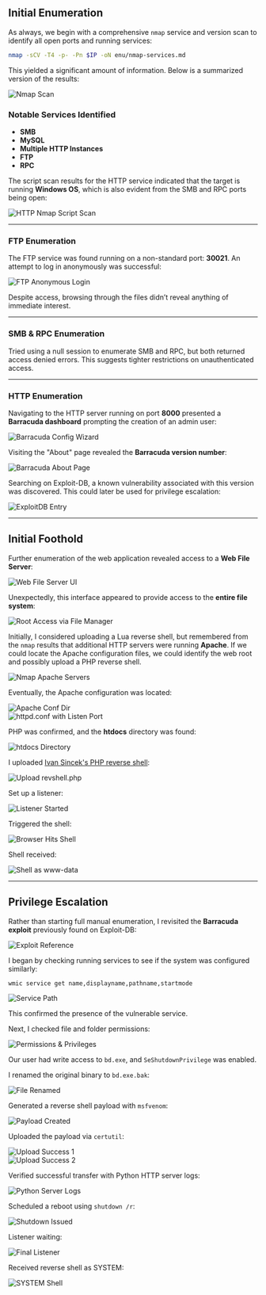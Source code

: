 ## Initial Enumeration

As always, we begin with a comprehensive `nmap` service and version scan to identify all open ports and running services:

```bash
nmap -sCV -T4 -p- -Pn $IP -oN enu/nmap-services.md
```

This yielded a significant amount of information. Below is a summarized version of the results:

![Nmap Scan](.github/screenshots/medjed_full_nmap_scan_result.png)

### Notable Services Identified

- **SMB**
- **MySQL**
- **Multiple HTTP Instances**
- **FTP**
- **RPC**

The script scan results for the HTTP service indicated that the target is running **Windows OS**, which is also evident from the SMB and RPC ports being open:

![HTTP Nmap Script Scan](.github/screenshots/medjed_nmap_scan_barracuda.png)

---

### FTP Enumeration

The FTP service was found running on a non-standard port: **30021**. An attempt to log in anonymously was successful:

![FTP Anonymous Login](.github/screenshots/medjed_ftp_anonymous_login.png)

Despite access, browsing through the files didn’t reveal anything of immediate interest.

---

### SMB & RPC Enumeration

Tried using a null session to enumerate SMB and RPC, but both returned access denied errors. This suggests tighter restrictions on unauthenticated access.

---

### HTTP Enumeration

Navigating to the HTTP server running on port **8000** presented a **Barracuda dashboard** prompting the creation of an admin user:

![Barracuda Config Wizard](.github/screenshots/medjed_admin_account_created.png)

Visiting the "About" page revealed the **Barracuda version number**:

![Barracuda About Page](.github/screenshots/medjed_barracuda_about_page.png)

Searching on Exploit-DB, a known vulnerability associated with this version was discovered. This could later be used for privilege escalation:

![ExploitDB Entry](.github/screenshots/medjed_exploitdb_reference_alt.png)

---

## Initial Foothold

Further enumeration of the web application revealed access to a **Web File Server**:

![Web File Server UI](.github/screenshots/medjed_web_file_server_main.png)

Unexpectedly, this interface appeared to provide access to the **entire file system**:

![Root Access via File Manager](.github/screenshots/medjed_web_file_server_root_access.png)

Initially, I considered uploading a Lua reverse shell, but remembered from the `nmap` results that additional HTTP servers were running **Apache**. If we could locate the Apache configuration files, we could identify the web root and possibly upload a PHP reverse shell.

![Nmap Apache Servers](.github/screenshots/medjed_apache_enum_nmap_scan.png)

Eventually, the Apache configuration was located:

![Apache Conf Dir](.github/screenshots/medjed_apache_conf_dir_listing.png)  
![httpd.conf with Listen Port](.github/screenshots/medjed_httpd_conf_listen_directive.png)

PHP was confirmed, and the **htdocs** directory was found:

![htdocs Directory](.github/screenshots/medjed_htdocs_clean.png)

I uploaded [Ivan Sincek's PHP reverse shell](https://github.com/ivan-sincek/php-reverse-shell/blob/master/src/reverse/php_reverse_shell.php):

![Upload revshell.php](.github/screenshots/medjed_htdocs_with_shell.png)

Set up a listener:

![Listener Started](.github/screenshots/medjed_listener_before_shell.png)

Triggered the shell:

![Browser Hits Shell](.github/screenshots/medjed_php_reverse_shell_triggered.png)

Shell received:

![Shell as www-data](.github/screenshots/medjed_shell_obtained_as_www_user.png)

---

## Privilege Escalation

Rather than starting full manual enumeration, I revisited the **Barracuda exploit** previously found on Exploit-DB:

![Exploit Reference](.github/screenshots/medjed_exploitdb_entry.png)

I began by checking running services to see if the system was configured similarly:

```bash
wmic service get name,displayname,pathname,startmode
```

![Service Path](.github/screenshots/medjed_service_path_enumeration.png)

This confirmed the presence of the vulnerable service.

Next, I checked file and folder permissions:

![Permissions & Privileges](.github/screenshots/medjed_permissions_and_privs.png)

Our user had write access to `bd.exe`, and `SeShutdownPrivilege` was enabled.

I renamed the original binary to `bd.exe.bak`:

![File Renamed](.github/screenshots/medjed_file_replaced_verified.png)

Generated a reverse shell payload with `msfvenom`:

![Payload Created](.github/screenshots/medjed_msfvenom_payload_generated.png)

Uploaded the payload via `certutil`:

![Upload Success 1](.github/screenshots/medjed_certutil_upload_success.png)  
![Upload Success 2](.github/screenshots/medjed_certutil_upload_success.png)

Verified successful transfer with Python HTTP server logs:

![Python Server Logs](.github/screenshots/medjed_python_server_logs.png)

Scheduled a reboot using `shutdown /r`:

![Shutdown Issued](.github/screenshots/medjed_shutdown_triggered.png)

Listener waiting:

![Final Listener](.github/screenshots/medjed_listener_ready.png)

Received reverse shell as SYSTEM:

![SYSTEM Shell](.github/screenshots/medjed_priv_esc_success.png)

